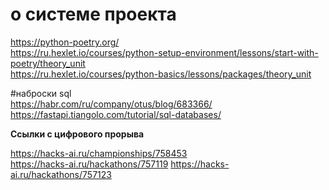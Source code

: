# о системе проекта  

https://python-poetry.org/   
https://ru.hexlet.io/courses/python-setup-environment/lessons/start-with-poetry/theory_unit  
https://ru.hexlet.io/courses/python-basics/lessons/packages/theory_unit  


#наброски sql  
https://habr.com/ru/company/otus/blog/683366/  
https://fastapi.tiangolo.com/tutorial/sql-databases/  


**Ссылки с цифрового прорыва**  

https://hacks-ai.ru/championships/758453  
https://hacks-ai.ru/hackathons/757119
https://hacks-ai.ru/hackathons/757123
